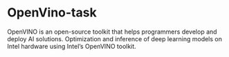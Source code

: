 # OpenVino-task
OpenVINO is an open-source toolkit that helps programmers develop and deploy AI solutions. Optimization and inference of deep learning models on Intel hardware using Intel’s OpenVINO toolkit.

